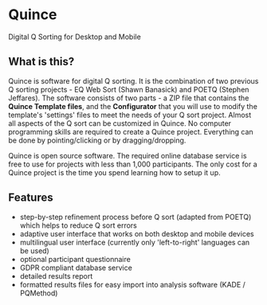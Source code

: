 # Quince

Digital Q Sorting for Desktop and Mobile

## What is this?

Quince is software for digital Q sorting. It is the combination of two previous Q sorting projects - EQ Web Sort (Shawn Banasick) and POETQ (Stephen Jeffares). The software consists of two parts - a ZIP file that contains the **Quince Template files**, and the **Configurator** that you will use to modify the template's 'settings' files to meet the needs of your Q sort project. Almost all aspects of the Q sort can be customized in Quince. No computer programming skills are required to create a Quince project. Everything can be done by pointing/clicking or by dragging/dropping.

Quince is open source software. The required online database service is free to use for projects with less than 1,000 participants. The only cost for a Quince project is the time you spend learning how to setup it up.

## Features

- step-by-step refinement process before Q sort (adapted from POETQ) which helps to reduce Q sort errors
- adaptive user interface that works on both desktop and mobile devices
- multilingual user interface (currently only 'left-to-right' languages can be used)
- optional participant questionnaire
- GDPR compliant database service
- detailed results report
- formatted results files for easy import into analysis software (KADE / PQMethod)

